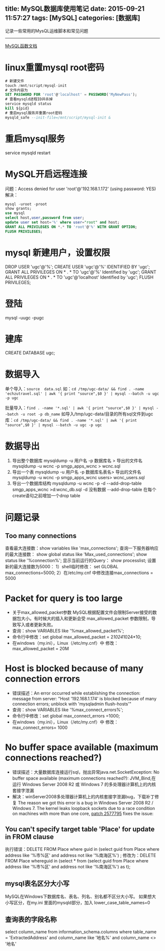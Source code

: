 title: MySQL数据库使用笔记
date: 2015-09-21 11:57:27
tags: [MySQL]
categories: [数据库]
---

记录一些常用的MysQL运维脚本和常见问题

- - -
<!-- more -->
[MySQL函数文档](http://dev.mysql.com/doc/refman/5.7/en/string-functions.html)

# linux重置mysql root密码
```sql
# 新建文件
touch /mnt/script/mysql-init
# 文件内容为
SET PASSWORD FOR 'root'@'localhost' = PASSWORD('MyNewPass');
# 查看mysqld进程ID并杀掉
service mysqld status
kill ${pid}
# 重启mysql服务并重置root密码
mysqld_safe --init-file=/mnt/script/mysql-init &
```

# 重启mysql服务
service mysqld restart

# MySQL开启远程连接
问题：Access denied for user 'root'@'192.168.1.172' (using password: YES)
解决：

``` sql
mysql -uroot -proot
show grants;
use mysql
select host,user,password from user;
update user set host='%' where user="root" and host;
GRANT ALL PRIVILEGES ON *.* TO 'root'@'%' WITH GRANT OPTION;
FLUSH PRIVILEGES;
```

# mysql 新建用户，设置权限   
DROP USER 'ugc'@'%';
CREATE USER 'ugc'@'%' IDENTIFIED BY 'ugc';  
GRANT ALL PRIVILEGES ON * . * TO 'ugc'@'%'  Identified by 'ugc';
GRANT ALL PRIVILEGES ON * . * TO 'ugc'@'localhost'  Identified by 'ugc';
FLUSH PRIVILEGES;

# 登陆
mysql -uugc -pugc

# 建库
CREATE DATABASE  ugc;

# 数据导入
单个导入：`source  data.sql`
如：`cd /tmp/ugc-data/ && find . -name 'echzutravel.sql' | awk '{ print "source",$0 }' | mysql --batch -u ugc -p ugc`

批量导入：`find . -name '*.sql' | awk '{ print "source",$0 }' | mysql --batch -u root -p db_name`
如导入/tmp/ugc-data/目录的所有sql文件到ugc库：`cd /tmp/ugc-data/ && find . -name '*.sql' | awk '{ print "source",$0 }' | mysql --batch -u ugc -p ugc`

# 数据导出
1. 导出整个数据库
mysqldump -u 用户名 -p 数据库名 > 导出的文件名
mysqldump -u wcnc -p smgp_apps_wcnc > wcnc.sql
2. 导出一个表
mysqldump -u 用户名 -p 数据库名表名> 导出的文件名
mysqldump -u wcnc -p smgp_apps_wcnc users> wcnc_users.sql
3. 导出一个数据库结构
mysqldump -u wcnc -p -d --add-drop-table smgp_apps_wcnc >d:wcnc_db.sql
-d 没有数据 --add-drop-table 在每个create语句之前增加一个drop table

# 问题记录
## Too many connections
查看最大连接数：show variables like 'max_connections';
查询一下服务器响应的最大连接数： show global status like 'Max_used_connections';
show status like '%connection%';
显示当前运行的Query： show processlist;
设置新的最大连接数为5000：
1）shell临时修改： set GLOBAL max_connections=5000;
2）在/etc/my.cnf 中修改连接max_connections = 5000

# Packet for query is too large
* 关于max_allowed_packet参数
MySQL根据配置文件会限制Server接受的数据包大小。有时候大的插入和更新会受 max_allowed_packet 参数限制，导致写入或者更新失败。
* 查询：show VARIABLES like '%max_allowed_packet%';
* 命令行中修改：set global max_allowed_packet = 2*1024*1024*10;
* 在windows（my.ini），Linux（/etc/my.cnf）中 修改：max_allowed_packet = 20M

# Host is blocked because of many connection errors
* 错误描述：An error occurred while establishing the connection: message from server: "Host '192.168.1.174' is blocked because of many connection errors; unblock with 'mysqladmin flush-hosts'"
* 查询：show VARIABLES like '%max_connect_errors%';
* 命令行中修改：set global max_connect_errors =1000;
* 在windows（my.ini），Linux（/etc/my.cnf）中 修改：max_connect_errors= 1000

#  No buffer space available (maximum connections reached?)
* 错误描述：大量数据库连接运行sql，抛出异常java.net.SocketException: No buffer space available (maximum connections reached?): JVM_Bind,在运行 Windows Server 2008 R2 或 Windows 7 的多处理器计算机上的内核套接字泄漏
* 解决：winServer2008多处理器计算机上的内核套接字泄漏bug，下载补丁修复
The reason we got this error is a bug in Windows Server 2008 R2 / Windows 7. The kernel leaks loopback sockets due to a race condition on machines with more than one core,
[patch 2577795](http://support.microsoft.com/kb/2577795) fixes the issue:

## You can't specify target table 'Place' for update in FROM clause
执行错误：DELETE   FROM  Place where guid in (select guid  from  Place  where address like '%市%区' and address   not  like '%南海区%') ;
修改为：DELETE   FROM  Place whereguid in (select  * from (select guid  from  Place  where address like '%市%区' and address   not  like '%南海区%')  as t);

## mysql表名区分大小写
MySQL在Windows下数据库名、表名、列名、别名都不区分大小写。
如果想大小写区分，在my.ini 里面的mysqld部分，加入 lower_case_table_names=0

## 查询表的字段名称
select column_name from information_schema.columns where table_name = 'ExtractedAddress' and column_name like '地名%' and  column_name <> '地名'
